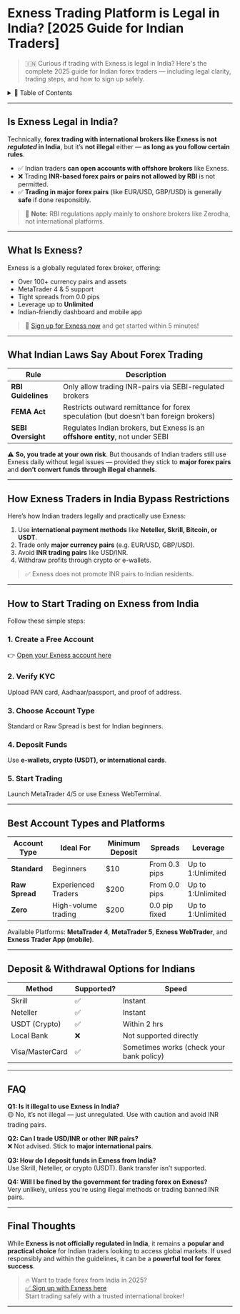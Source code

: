 # Exness Trading Platform is Legal in India? [2025 Guide for Indian Traders]

> 🇮🇳 Curious if trading with Exness is legal in India? Here's the complete 2025 guide for Indian forex traders — including legal clarity, trading steps, and how to sign up safely.

<details>
<summary>📌 Table of Contents</summary>

- [Is Exness Legal in India?](#is-exness-legal-in-india)
- [What Is Exness?](#what-is-exness)
- [What Indian Laws Say About Forex Trading](#what-indian-laws-say-about-forex-trading)
- [How Exness Traders in India Bypass Restrictions](#how-exness-traders-in-india-bypass-restrictions)
- [How to Start Trading on Exness from India](#how-to-start-trading-on-exness-from-india)
- [Best Account Types and Platforms](#best-account-types-and-platforms)
- [Deposit & Withdrawal Options for Indians](#deposit--withdrawal-options-for-indians)
- [FAQ](#faq)
- [Final Thoughts](#final-thoughts)

</details>

---

## Is Exness Legal in India?

Technically, **forex trading with international brokers like Exness is not *regulated* in India**, but it’s **not illegal** either — **as long as you follow certain rules**.

- ✅ Indian traders **can open accounts with offshore brokers** like Exness.
- ❌ Trading **INR-based forex pairs or pairs not allowed by RBI** is not permitted.
- ✅ **Trading in major forex pairs** (like EUR/USD, GBP/USD) is generally **safe** if done responsibly.

> 📌 **Note:** RBI regulations apply mainly to onshore brokers like Zerodha, not international platforms.

---

## What Is Exness?

Exness is a globally regulated forex broker, offering:

- Over 100+ currency pairs and assets
- MetaTrader 4 & 5 support
- Tight spreads from 0.0 pips
- Leverage up to **Unlimited**
- Indian-friendly dashboard and mobile app

> 🎯 [Sign up for Exness now](https://one.exnesstrack.org/boarding/sign-up/a/english23) and get started within 5 minutes!

---

## What Indian Laws Say About Forex Trading

| Rule                        | Description                                                                               |
|-----------------------------|-------------------------------------------------------------------------------------------|
| **RBI Guidelines**          | Only allow trading INR-pairs via SEBI-regulated brokers                                   |
| **FEMA Act**                | Restricts outward remittance for forex speculation (but doesn’t ban foreign brokers)     |
| **SEBI Oversight**          | Regulates Indian brokers, but Exness is an **offshore entity**, not under SEBI            |

⚠️ **So, you trade at your own risk**. But thousands of Indian traders still use Exness daily without legal issues — provided they stick to **major forex pairs** and **don’t convert funds through illegal channels**.

---

## How Exness Traders in India Bypass Restrictions

Here’s how Indian traders legally and practically use Exness:

1. Use **international payment methods** like **Neteller, Skrill, Bitcoin, or USDT**.
2. Trade only **major currency pairs** (e.g. EUR/USD, GBP/USD).
3. Avoid **INR trading pairs** like USD/INR.
4. Withdraw profits through crypto or e-wallets.

> ✅ Exness does not promote INR pairs to Indian residents.

---

## How to Start Trading on Exness from India

Follow these simple steps:

### 1. Create a Free Account  
👉 [Open your Exness account here](https://one.exnesstrack.org/boarding/sign-up/a/english23)

### 2. Verify KYC  
Upload PAN card, Aadhaar/passport, and proof of address.

### 3. Choose Account Type  
Standard or Raw Spread is best for Indian beginners.

### 4. Deposit Funds  
Use **e-wallets, crypto (USDT), or international cards**.

### 5. Start Trading  
Launch MetaTrader 4/5 or use Exness WebTerminal.

---

## Best Account Types and Platforms

| Account Type    | Ideal For          | Minimum Deposit | Spreads        | Leverage      |
|------------------|--------------------|------------------|----------------|---------------|
| **Standard**     | Beginners           | $10              | From 0.3 pips  | Up to 1:Unlimited |
| **Raw Spread**   | Experienced Traders | $200             | From 0.0 pips  | Up to 1:Unlimited |
| **Zero**         | High-volume trading | $200             | 0.0 pip fixed  | Up to 1:Unlimited |

Available Platforms: **MetaTrader 4**, **MetaTrader 5**, **Exness WebTrader**, and **Exness Trader App (mobile)**.

---

## Deposit & Withdrawal Options for Indians

| Method         | Supported? | Speed        |
|----------------|------------|--------------|
| Skrill         | ✅          | Instant      |
| Neteller       | ✅          | Instant      |
| USDT (Crypto)  | ✅          | Within 2 hrs |
| Local Bank     | ❌          | Not supported directly |
| Visa/MasterCard| ✅          | Sometimes works (check your bank policy) |

---

## FAQ

**Q1: Is it illegal to use Exness in India?**  
🟡 No, it’s not illegal — just unregulated. Use with caution and avoid INR trading pairs.

**Q2: Can I trade USD/INR or other INR pairs?**  
❌ Not advised. Stick to **major international pairs**.

**Q3: How do I deposit funds in Exness from India?**  
Use Skrill, Neteller, or crypto (USDT). Bank transfer isn’t supported.

**Q4: Will I be fined by the government for trading forex on Exness?**  
Very unlikely, unless you're using illegal methods or trading banned INR pairs.

---

## Final Thoughts

While **Exness is not officially regulated in India**, it remains a **popular and practical choice** for Indian traders looking to access global markets. If used responsibly and within the guidelines, it can be a **powerful tool for forex success**.

> 🔥 Want to trade forex from India in 2025?  
> [✅ Sign up with Exness here](https://one.exnesstrack.org/boarding/sign-up/a/english23)  
> Start trading safely with a trusted international broker!

---

